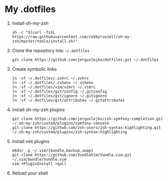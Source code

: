 # My .dotfiles

1. Install oh-my-zsh

    ```shell
    sh -c "$(curl -fsSL https://raw.githubusercontent.com/robbyrussell/oh-my-zsh/master/tools/install.sh)"
    ```

1. Clone the repository into `~/.dotfiles`

    ```shell
    git clone https://github.com/jerguslejko/dotfiles.git ~/.dotfiles
    ```

1. Create symbolic links

    ```shell
    ln -sf ~/.dotfiles/.zshrc ~/.zshrc
    ln -sf ~/.dotfiles/.zshenv ~/.zshenv
    ln -sf ~/.dotfiles/vim/vimrc ~/.vimrc
    ln -sf ~/.dotfiles/git/config ~/.gitconfig
    ln -sf ~/.dotfiles/git/ignore ~/.gitignore
    ln -sf ~/.dotfiles/git/attributes ~/.gitattributes
    ```

1. Install oh-my-zsh plugins

    ```shell
    git clone https://github.com/jerguslejko/zsh-symfony-completion.git ~/.oh-my-zsh/custom/plugins/symfony-console
    git clone https://github.com/zsh-users/zsh-syntax-highlighting.git ~/.oh-my-zsh/custom/plugins/zsh-syntax-highlighting
    ```

1. Install vim plugins

    ```shell
    mkdir -p ~/.vim/{bundle,backup,swap}
    git clone https://github.com/VundleVim/Vundle.vim.git ~/.vim/bundle/Vundle.vim
    vim +PluginInstall +qall
    ```

1. Reload your shell
